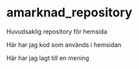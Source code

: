 # amarknad_repository
Huvudsaklig repository för hemsida

Här har jag kod som används i hemsidan

Här har jag lagt till en mening
